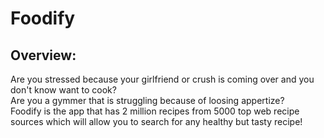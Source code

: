 # Foodify

## Overview:
Are you stressed because your girlfriend or crush is coming over and you don't know want to cook? 
<br/>
Are you a gymmer that is struggling because of loosing appertize? 
<br/>
Foodify is the app that has 2 million recipes from 5000 top web recipe sources which will allow you to search for any healthy but tasty recipe!
